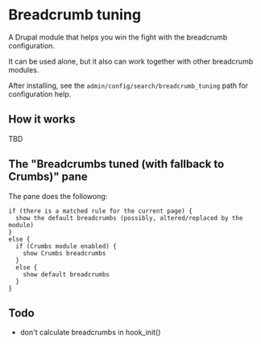 # Breadcrumb tuning

A Drupal module that helps you win the fight with the breadcrumb configuration.

It can be used alone, but it also can work together with other breadcrumb modules.

After installing, see the `admin/config/search/breadcrumb_tuning` path for configuration help.

## How it works

TBD

## <a name="pane"></a> The "Breadcrumbs tuned (with fallback to Crumbs)" pane

The pane does the followong:

```
if (there is a matched rule for the current page) {
  show the default breadcrumbs (possibly, altered/replaced by the module)
}
else {
  if (Crumbs module enabled) {
    show Crumbs breadcrumbs
  }
  else {
    show default breadcrumbs
  }
}
```

## Todo

- don't calculate breadcrumbs in hook_init()
